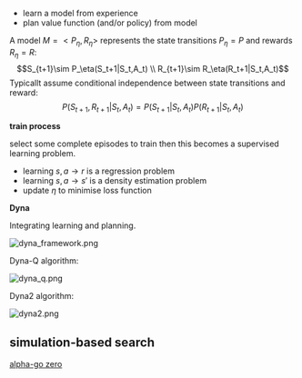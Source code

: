 - learn a model from experience
- plan value function (and/or policy) from model

A model $M=<P_\eta,R_\eta>$ represents the state transitions $P_\eta=P$ and rewards $R_\eta=R$:
$$S_{t+1}\sim P_\eta(S_t+1|S_t,A_t) \\
R_{t+1}\sim R_\eta(R_t+1|S_t,A_t)$$
Typicallt assume conditional independence between state transitions and reward:
$$P(S_{t+1},R_{t+1}|S_t,A_t)=P(S_{t+1}|S_t,A_t)P(R_{t+1}|S_t,A_t)$$

**train process**

select some complete episodes to train then this becomes a supervised learning problem.

- learning $s,a\rightarrow r$ is a regression problem
- learning $s,a\rightarrow s'$ is a density estimation problem
- update $\eta$ to minimise loss function

**Dyna**

Integrating learning and planning.

![dyna_framework.png](https://cdn.jsdelivr.net/gh/YeeKal/img_land/blog/notes_img_backup/reinforcement_learning/imgs/dyna_framework.png)

Dyna-Q algorithm:

![dyna_q.png](https://cdn.jsdelivr.net/gh/YeeKal/img_land/blog/notes_img_backup/reinforcement_learning/imgs/dyna_q.png)

Dyna2 algorithm:

![dyna2.png](https://cdn.jsdelivr.net/gh/YeeKal/img_land/blog/notes_img_backup/reinforcement_learning/imgs/dyna2.png)

## simulation-based search

[alpha-go zero](https://link.jianshu.com/?t=https://www.nature.com/articles/nature24270.epdf?author_access_token=VJXbVjaSHxFoctQQ4p2k4tRgN0jAjWel9jnR3ZoTv0PVW4gB86EEpGqTRDtpIz-2rmo8-KG06gqVobU5NSCFeHILHcVFUeMsbvwS-lxjqQGg98faovwjxeTUgZAUMnRQ)